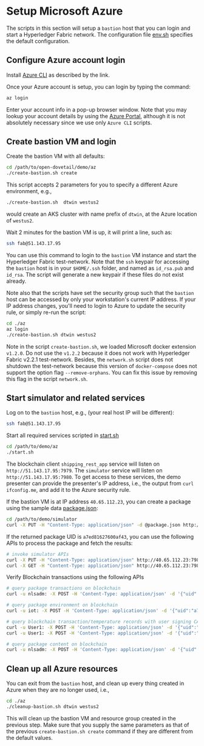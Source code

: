 # Setup Microsoft Azure

The scripts in this section will setup a `bastion` host that you can login and start a Hyperledger Fabric network. The configuration file [env.sh](./env.sh) specifies the default configuration.

## Configure Azure account login

Install [Azure CLI](https://docs.microsoft.com/en-us/cli/azure/install-azure-cli?view=azure-cli-latest) as described by the link.

Once your Azure account is setup, you can login by typing the command:

```bash
az login
```

Enter your account info in a pop-up browser window. Note that you may lookup your account details by using the [Azure Portal](https://portal.azure.com), although it is not absolutely necessary since we use only `Azure CLI` scripts.

## Create bastion VM and login

Create the bastion VM with all defaults:

```bash
cd /path/to/open-dovetail/demo/az
./create-bastion.sh create
```

This script accepts 2 parameters for you to specify a different Azure environment, e.g.,

```bash
./create-bastion.sh  dtwin westus2
```

would create an AKS cluster with name prefix of `dtwin`, at the Azure location of `westus2`.

Wait 2 minutes for the bastion VM is up, it will print a line, such as:

```bash
ssh fab@51.143.17.95
```

You can use this command to login to the `bastion` VM instance and start the Hyperledger Fabric test-network. Note that the `ssh` keypair for accessing the `bastion` host is in your `$HOME/.ssh` folder, and named as `id_rsa.pub` and `id_rsa`. The script will generate a new keypair if these files do not exist already.

Note also that the scripts have set the security group such that the `bastion` host can be accessed by only your workstation's current IP address. If your IP address changes, you'll need to login to Azure to update the security rule, or simply re-run the script:

```bash
cd ./az
az login
./create-bastion.sh dtwin westus2
```

Note in the script `create-bastion.sh`, we loaded Microsoft docker extension `v1.2.0`. Do not use the `v1.2.2` because it does not work with Hyperledger Fabric v2.2.1 test-network. Besides, the `network.sh` script does not shutdown the test-network because this version of `docker-compose` does not support the option flag `--remove-orphans`. You can fix this issue by removing this flag in the script `network.sh`.

## Start simulator and related services

Log on to the `bastion` host, e.g., (your real host IP will be different):

```bash
ssh fab@51.143.17.95
```

Start all required services scripted in [start.sh](./start.sh)

```bash
cd /path/to/demo/az
./start.sh
```

The blockchain client `shipping_rest_app` service will listen on `http://51.143.17.95:7979`. The `simulator` service will listen on `http://51.143.17.95:7980`. To get access to these services, the demo presenter can provide the presenter's IP address, i.e., the output from `curl ifconfig.me`, and add it to the Azure security rule.

If the bastion VM is at IP address `40.65.112.23`, you can create a package using the sample data [package.json](../simulator/package.json):

```bash
cd /path/to/demo/simulator
curl -X PUT -H "Content-Type: application/json" -d @package.json http://40.65.112.23:7980/packages/create
```

If the returned package UID is `a7ed81627600af43`, you can use the following APIs to process the package and fetch the results:

```bash
# invoke simulator APIs
curl -X PUT -H "Content-Type: application/json" http://40.65.112.23:7980/packages/pickup?uid=a7ed81627600af43
curl -X GET -H "Content-Type: application/json" http://40.65.112.23:7980/packages/timeline?uid=a7ed81627600af43
```

Verify Blockchain transactions using the following APIs

```bash
# query package transactions on blockchain
curl -u nlsadm: -X POST -H 'Content-Type: application/json' -d '{"uid":"a7ed81627600af43"}' http://40.65.112.23:7979/shipping/packagetimeline

# query package environment on blockchain
curl -u iot: -X POST -H 'Content-Type: application/json' -d '{"uid":"a7ed81627600af43"}' http://40.65.112.23:7979/shipping/packageenvironment

# query blockchain transaction/temperature records with user signing CA
curl -u User1: -X POST -H 'Content-Type: application/json' -d '{"uid":"a7ed81627600af43","transactionType":"transfer"}' http://40.65.112.23:7979/shipping/verifytransaction
curl -u User1: -X POST -H 'Content-Type: application/json' -d '{"uid":"a7ed81627600af43","periodStart":"2021-02-25T14:30:31Z"}' http://40.65.112.23:7979/shipping/verifytemperature

# query package content on blockchain
curl -u nlsadm: -X POST -H 'Content-Type: application/json' -d '{"uid":"a7ed81627600af43"}' http://40.65.112.23:7979/shipping/getpackagebyuid
```

## Clean up all Azure resources

You can exit from the `bastion` host, and clean up every thing created in Azure when they are no longer used, i.e.,

```bash
cd ./az
./cleanup-bastion.sh dtwin westus2
```

This will clean up the bastion VM and resource group created in the previous step. Make sure that you supply the same parameters as that of the previous `create-bastion.sh create` command if they are different from the default values.
